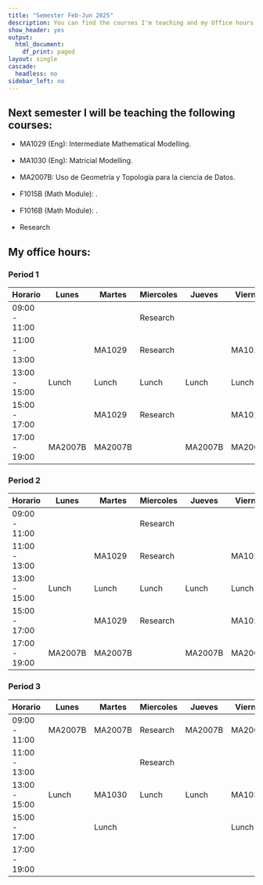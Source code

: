 ```yaml
---
title: "Semester Feb-Jun 2025"
description: You can find the courses I'm teaching and my Office hours.
show_header: yes
output:
  html_document:
    df_print: paged
layout: single
cascade:
  headless: no
sidebar_left: no
---
```


## Next semester I will be teaching the following courses:

<!-- this is a subheadline -->
-   MA1029 (Eng): Intermediate Mathematical Modelling. <br/><br/>
-   MA1030 (Eng): Matricial Modelling. <br/><br/>
-   MA2007B: Uso de Geometría y Topología para la ciencia de Datos. <br/><br/>
-   F1015B (Math Module): .<br/><br/>
-   F1016B (Math Module): .<br/><br/>
-   Research

## My office hours:

### Period 1

|     Horario | Lunes | Martes | Miercoles | Jueves | Viernes |
|-------------|-------|--------|-----------|--------|---------|
|09:00 - 11:00|       |        |  Research |        |         |
|11:00 - 13:00|       | MA1029 |  Research |        |  MA1029 |
|13:00 - 15:00| Lunch | Lunch  |   Lunch   | Lunch  |   Lunch |
|15:00 - 17:00|       | MA1029 |  Research |        |  MA1029 |
|17:00 - 19:00|MA2007B|MA2007B |           |MA2007B | MA2007B |



### Period 2

|     Horario | Lunes | Martes | Miercoles | Jueves | Viernes |
|-------------|-------|--------|-----------|--------|---------|
|09:00 - 11:00|       |        |  Research |        |         |
|11:00 - 13:00|       | MA1029 |  Research |        |  MA1029 |
|13:00 - 15:00| Lunch | Lunch  |   Lunch   | Lunch  |   Lunch |
|15:00 - 17:00|       | MA1029 |  Research |        |  MA1029 |
|17:00 - 19:00|MA2007B|MA2007B |           |MA2007B | MA2007B |


### Period 3

|     Horario | Lunes | Martes | Miercoles | Jueves | Viernes |
|-------------|-------|--------|-----------|--------|---------|
|09:00 - 11:00|MA2007B|MA2007B |  Research |MA2007B | MA2007B |
|11:00 - 13:00|       |        |  Research |        |         |
|13:00 - 15:00| Lunch | MA1030 |   Lunch   | Lunch  |  MA1030 |
|15:00 - 17:00|       | Lunch  |           |        |  Lunch  |
|17:00 - 19:00|       |        |           |        |         |

